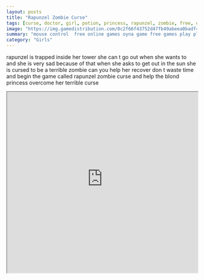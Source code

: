 ```yaml
---
layout: posts
title: "Rapunzel Zombie Curse"
tags: [curse, doctor, girl, potion, princess, rapunzel, zombie, free, online, games, oyna, game, free, games, play, play, games]
image: "https://img.gamedistribution.com/0c2f66f43752d47fb49abeea0badf47a.jpg"
summary: "mouse control  free online games oyna game free games play play games"
category: "Girls"
---
```


rapunzel is trapped inside her tower she can t go out when she wants to and she is very sad because of that when she asks to get out in the sun she is cursed to be a terrible zombie can you help her recover don t waste time and begin the game called rapunzel zombie curse and help the blond princess overcome her terrible curse

<iframe width="100%" height="480px;" src="https://flash.gamedistribution.com?game=0c2f66f43752d47fb49abeea0badf47a"></iframe>